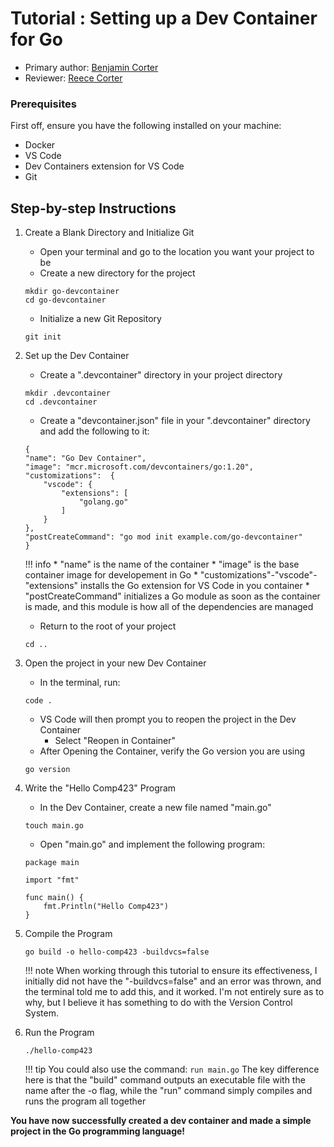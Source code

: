 # **Tutorial : Setting up a Dev Container for Go**

* Primary author: [Benjamin Corter](https://github.com/bjcorter)
* Reviewer: [Reece Corter](https://github.com/reece333)

### **Prerequisites**

First off, ensure you have the following installed on your machine:

* Docker
* VS Code
* Dev Containers extension for VS Code
* Git

## **Step-by-step Instructions**

1. Create a Blank Directory and Initialize Git
    * Open your terminal and go to the location you want your project to be
    * Create a new directory for the project
    ```
    mkdir go-devcontainer
    cd go-devcontainer
    ```
    * Initialize a new Git Repository
    ```
    git init
    ```
1. Set up the Dev Container
    * Create a ".devcontainer" directory in your project directory
    ```
    mkdir .devcontainer
    cd .devcontainer
    ```
    * Create a "devcontainer.json" file in your ".devcontainer" directory and add the following to it: 
    ```
    {
    "name": "Go Dev Container",
    "image": "mcr.microsoft.com/devcontainers/go:1.20",
    "customizations":  {
        "vscode": {
            "extensions": [
                "golang.go"
            ]
        }
    },
    "postCreateCommand": "go mod init example.com/go-devcontainer"
    }
    ```
    !!! info
        * "name" is the name of the container
        * "image" is the base container image for developement in Go
        * "customizations"-"vscode"-"extensions" installs the Go extension for VS Code in you container
        * "postCreateCommand" initializes a Go module as soon as the container is made, and this module is how all of the dependencies are managed
    * Return to the root of your project
    ```
    cd ..
    ```
1. Open the project in your new Dev Container
    * In the terminal, run:
    ```
    code .
    ```
    * VS Code will then prompt you to reopen the project in the Dev Container
        * Select "Reopen in Container"
    * After Opening the Container, verify the Go version you are using
    ```
    go version
    ```
1. Write the "Hello Comp423" Program
    * In the Dev Container, create a new file named "main.go"
    ```
    touch main.go
    ```
    * Open "main.go" and implement the following program:
    ```
    package main

    import "fmt"

    func main() {
        fmt.Println("Hello Comp423")
    }
    ```
1. Compile the Program
    ```
    go build -o hello-comp423 -buildvcs=false
    ```

    !!! note
        When working through this tutorial to ensure its effectiveness, I initially did not have the "-buildvcs=false" and an error was thrown, and the terminal told me to add this, and it worked. I'm not entirely sure as to why, but I believe it has something to do with the Version Control System.
    
1. Run the Program
    ```
    ./hello-comp423
    ```

    !!! tip
        You could also use the command:
        ```
        run main.go
        ```
        The key difference here is that the "build" command outputs an executable file with the name after the -o flag, while the "run" command simply compiles and runs the program all together

**You have now successfully created a dev container and made a simple project in the Go programming language!**
